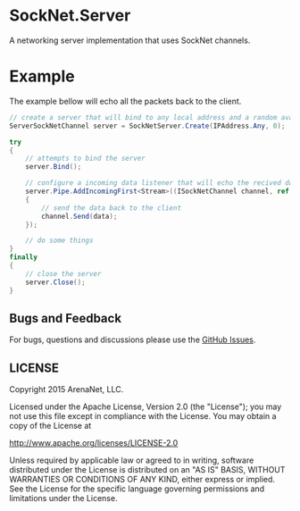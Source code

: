 SockNet.Server
=====
A networking server implementation that uses SockNet channels.

Example
==========
The example bellow will echo all the packets back to the client.

```csharp
// create a server that will bind to any local address and a random available port
ServerSockNetChannel server = SockNetServer.Create(IPAddress.Any, 0);

try
{
	// attempts to bind the server
    server.Bind();

    // configure a incoming data listener that will echo the recived data back to the client
    server.Pipe.AddIncomingFirst<Stream>((ISockNetChannel channel, ref Stream data) => 
    {
    	// send the data back to the client
        channel.Send(data);
    });

    // do some things
}
finally
{
	// close the server
    server.Close();
}
```

## Bugs and Feedback

For bugs, questions and discussions please use the [GitHub Issues](https://github.com/ArenaNet/SockNet/issues).

## LICENSE

Copyright 2015 ArenaNet, LLC.

Licensed under the Apache License, Version 2.0 (the "License");
you may not use this file except in compliance with the License.
You may obtain a copy of the License at

<http://www.apache.org/licenses/LICENSE-2.0>

Unless required by applicable law or agreed to in writing, software
distributed under the License is distributed on an "AS IS" BASIS,
WITHOUT WARRANTIES OR CONDITIONS OF ANY KIND, either express or implied.
See the License for the specific language governing permissions and
limitations under the License.
